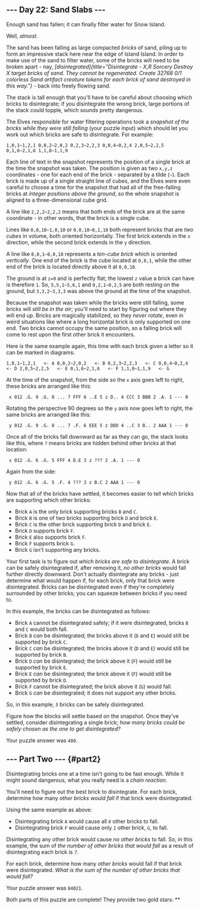 ## \-\-- Day 22: Sand Slabs \-\--

Enough sand has fallen; it can finally filter water for Snow Island.

Well, *almost*.

The sand has been falling as large compacted *bricks* of sand, piling up
to form an impressive stack here near the edge of Island Island. In
order to make use of the sand to filter water, some of the bricks will
need to be broken apart - nay,
*[disintegrated]{title="Disintegrate - X,R
Sorcery
Destroy X target bricks of sand. They cannot be regenerated. Create 32768 0/1 colorless Sand artifact creature tokens for each brick of sand destroyed in this way."}* -
back into freely flowing sand.

The stack is tall enough that you\'ll have to be careful about choosing
which bricks to disintegrate; if you disintegrate the wrong brick, large
portions of the stack could topple, which sounds pretty dangerous.

The Elves responsible for water filtering operations took a *snapshot of
the bricks while they were still falling* (your puzzle input) which
should let you work out which bricks are safe to disintegrate. For
example:

    1,0,1~1,2,1 0,0,2~2,0,2 0,2,3~2,2,3 0,0,4~0,2,4 2,0,5~2,2,5 0,1,6~2,1,6 1,1,8~1,1,9 

Each line of text in the snapshot represents the position of a single
brick at the time the snapshot was taken. The position is given as two
`x,y,z` coordinates - one for each end of the brick - separated by a
tilde (`~`). Each brick is made up of a single straight line of cubes,
and the Elves were even careful to choose a time for the snapshot that
had all of the free-falling bricks at *integer positions above the
ground*, so the whole snapshot is aligned to a three-dimensional cube
grid.

A line like `2,2,2~2,2,2` means that both ends of the brick are at the
same coordinate - in other words, that the brick is a single cube.

Lines like `0,0,10~1,0,10` or `0,0,10~0,1,10` both represent bricks that
are *two cubes* in volume, both oriented horizontally. The first brick
extends in the `x` direction, while the second brick extends in the `y`
direction.

A line like `0,0,1~0,0,10` represents a *ten-cube brick* which is
oriented *vertically*. One end of the brick is the cube located at
`0,0,1`, while the other end of the brick is located directly above it
at `0,0,10`.

The ground is at `z=0` and is perfectly flat; the lowest `z` value a
brick can have is therefore `1`. So, `5,5,1~5,6,1` and `0,2,1~0,2,5` are
both resting on the ground, but `3,3,2~3,3,3` was above the ground at
the time of the snapshot.

Because the snapshot was taken while the bricks were still falling, some
bricks will *still be in the air*; you\'ll need to start by figuring out
where they will end up. Bricks are magically stabilized, so they *never
rotate*, even in weird situations like where a long horizontal brick is
only supported on one end. Two bricks cannot occupy the same position,
so a falling brick will come to rest upon the first other brick it
encounters.

Here is the same example again, this time with each brick given a letter
so it can be marked in diagrams:

    1,0,1~1,2,1   <- A 0,0,2~2,0,2   <- B 0,2,3~2,2,3   <- C 0,0,4~0,2,4   <- D 2,0,5~2,2,5   <- E 0,1,6~2,1,6   <- F 1,1,8~1,1,9   <- G 

At the time of the snapshot, from the side so the `x` axis goes left to
right, these bricks are arranged like this:

     x 012 .G. 9 .G. 8 ... 7 FFF 6 ..E 5 z D.. 4 CCC 3 BBB 2 .A. 1 --- 0 

Rotating the perspective 90 degrees so the `y` axis now goes left to
right, the same bricks are arranged like this:

     y 012 .G. 9 .G. 8 ... 7 .F. 6 EEE 5 z DDD 4 ..C 3 B.. 2 AAA 1 --- 0 

Once all of the bricks fall downward as far as they can go, the stack
looks like this, where `?` means bricks are hidden behind other bricks
at that location:

     x 012 .G. 6 .G. 5 FFF 4 D.E 3 z ??? 2 .A. 1 --- 0 

Again from the side:

     y 012 .G. 6 .G. 5 .F. 4 ??? 3 z B.C 2 AAA 1 --- 0 

Now that all of the bricks have settled, it becomes easier to tell which
bricks are supporting which other bricks:

-   Brick `A` is the only brick supporting bricks `B` and `C`.
-   Brick `B` is one of two bricks supporting brick `D` and brick `E`.
-   Brick `C` is the other brick supporting brick `D` and brick `E`.
-   Brick `D` supports brick `F`.
-   Brick `E` also supports brick `F`.
-   Brick `F` supports brick `G`.
-   Brick `G` isn\'t supporting any bricks.

Your first task is to figure out *which bricks are safe to
disintegrate*. A brick can be safely disintegrated if, after removing
it, *no other bricks* would fall further directly downward. Don\'t
actually disintegrate any bricks - just determine what would happen if,
for each brick, only that brick were disintegrated. Bricks can be
disintegrated even if they\'re completely surrounded by other bricks;
you can squeeze between bricks if you need to.

In this example, the bricks can be disintegrated as follows:

-   Brick `A` cannot be disintegrated safely; if it were disintegrated,
    bricks `B` and `C` would both fall.
-   Brick `B` *can* be disintegrated; the bricks above it (`D` and `E`)
    would still be supported by brick `C`.
-   Brick `C` *can* be disintegrated; the bricks above it (`D` and `E`)
    would still be supported by brick `B`.
-   Brick `D` *can* be disintegrated; the brick above it (`F`) would
    still be supported by brick `E`.
-   Brick `E` *can* be disintegrated; the brick above it (`F`) would
    still be supported by brick `D`.
-   Brick `F` cannot be disintegrated; the brick above it (`G`) would
    fall.
-   Brick `G` *can* be disintegrated; it does not support any other
    bricks.

So, in this example, *`5`* bricks can be safely disintegrated.

Figure how the blocks will settle based on the snapshot. Once they\'ve
settled, consider disintegrating a single brick; *how many bricks could
be safely chosen as the one to get disintegrated?*

Your puzzle answer was `480`.

## \-\-- Part Two \-\-- {#part2}

Disintegrating bricks one at a time isn\'t going to be fast enough.
While it might sound dangerous, what you really need is a *chain
reaction*.

You\'ll need to figure out the best brick to disintegrate. For each
brick, determine how many *other bricks would fall* if that brick were
disintegrated.

Using the same example as above:

-   Disintegrating brick `A` would cause all *`6`* other bricks to fall.
-   Disintegrating brick `F` would cause only *`1`* other brick, `G`, to
    fall.

Disintegrating any other brick would cause *no other bricks* to fall.
So, in this example, the sum of *the number of other bricks that would
fall* as a result of disintegrating each brick is *`7`*.

For each brick, determine how many *other bricks* would fall if that
brick were disintegrated. *What is the sum of the number of other bricks
that would fall?*

Your puzzle answer was `84021`.

Both parts of this puzzle are complete! They provide two gold stars:
\*\*
